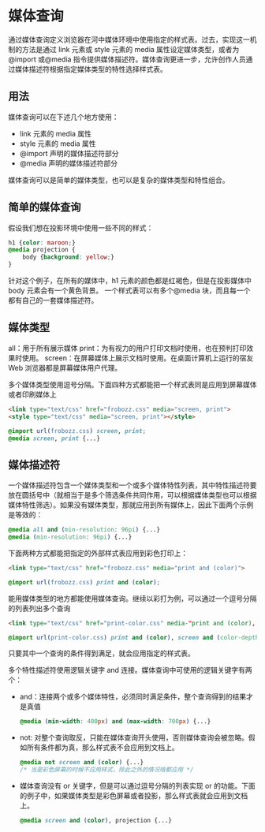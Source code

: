 # 媒体查询

通过媒体查询定义浏览器在河中媒体环境中使用指定的样式表。过去，实现这一机制的方法是通过 link 元素或 style 元素的 media 属性设定媒体类型，或者为@import 或@media 指令提供媒体描述符。媒体查询更进一步，允许创作人员通过媒体描述符根据指定媒体类型的特性选择样式表。

## 用法

媒体查询可以在下述几个地方使用：

* link 元素的 media 属性
* style 元素的 media 属性
* @import 声明的媒体描述符部分
* @media 声明的媒体描述符部分

媒体查询可以是简单的媒体类型，也可以是复杂的媒体类型和特性组合。

## 简单的媒体查询

假设我们想在投影环境中使用一些不同的样式：

```CSS
h1 {color: maroon;}
@media projection {
    body {background: yellow;}
}
```

针对这个例子，在所有的媒体中，h1 元素的颜色都是红褐色，但是在投影媒体中 body 元素会有一个黄色背景。
一个样式表可以有多个@media 块，而且每一个都有自己的一套媒体描述符。

## 媒体类型

all：用于所有展示媒体
print：为有视力的用户打印文档时使用，也在预判打印效果时使用。
screen：在屏幕媒体上展示文档时使用。在桌面计算机上运行的宿友 Web 浏览器都是屏幕媒体用户代理。

多个媒体类型使用逗号分隔。下面四种方式都能把一个样式表同是应用到屏幕媒体或者印刷媒体上

```HTML
<link type="text/css" href="frobozz.css" media="screen, print">
<style type="text/css" media="screen, print"></style>
```

```CSS
@import url(frobozz.css) screen, print;
@media screen, print {...}
```

## 媒体描述符

一个媒体描述符包含一个媒体类型和一个或多个媒体特性列表，其中特性描述符要放在圆括号中（就相当于是多个筛选条件共同作用，可以根据媒体类型也可以根据媒体特性筛选）。如果没有媒体类型，那就应用到所有媒体上，因此下面两个示例是等效的：

```CSS
@media all and (min-resolution: 96pi) {...}
@media (min-resolution: 96pi) {...}
```

下面两种方式都能把指定的外部样式表应用到彩色打印上：

```HTML
<link type="text/css" href="frobozz.css" media="print and (color)">
```

```CSS
@import url(frobozz.css) print and (color);
```

能用媒体类型的地方都能使用媒体查询。继续以彩打为例，可以通过一个逗号分隔的列表列出多个查询

```HTML
<link type="text/css" href="print-color.css" media-"print and (color), screen and (color-depth: 8)" rel="stylesheet">
```

```CSS
@import url(print-color.css) print and (color), screen and (color-depth: 8);
```

只要其中一个查询的条件得到满足，就会应用指定的样式表。

多个特性描述符使用逻辑关键字 and 连接。媒体查询中可使用的逻辑关键字有两个：

* and：连接两个或多个媒体特性，必须同时满足条件，整个查询得到的结果才是真值

  ```CSS
  @media (min-width: 400px) and (max-width: 700px) {...}
  ```

* not: 对整个查询取反，只能在媒体查询开头使用，否则媒体查询会被忽略。假如所有条件都为真，那么样式表不会应用到文档上。

  ```CSS
  @media not screen and (color) {...}
  /* 当是彩色屏幕的时候不应用样式，除此之外的情况啥都应用 */
  ```

* 媒体查询没有 or 关键字，但是可以通过逗号分隔的列表实现 or 的功能。下面的例子中，如果媒体类型是彩色屏幕或者投影，那么样式表就会应用到文档上。

  ```CSS
  @media screen and (color), projection {...}
  ```
